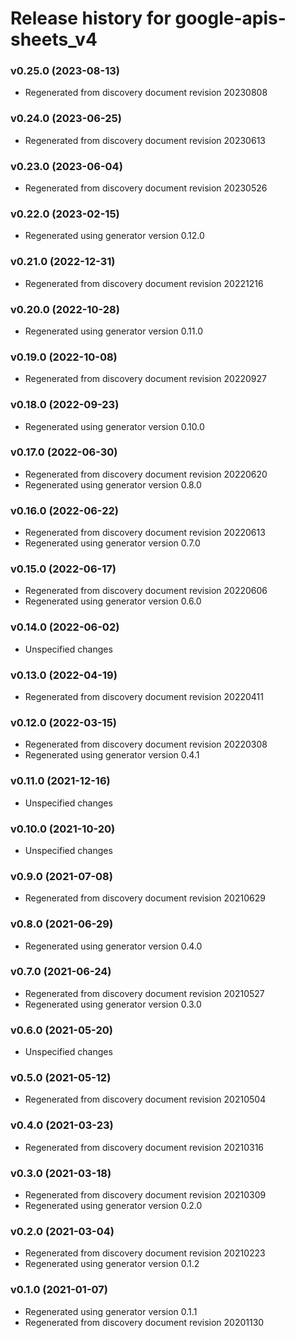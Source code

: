 # Release history for google-apis-sheets_v4

### v0.25.0 (2023-08-13)

* Regenerated from discovery document revision 20230808

### v0.24.0 (2023-06-25)

* Regenerated from discovery document revision 20230613

### v0.23.0 (2023-06-04)

* Regenerated from discovery document revision 20230526

### v0.22.0 (2023-02-15)

* Regenerated using generator version 0.12.0

### v0.21.0 (2022-12-31)

* Regenerated from discovery document revision 20221216

### v0.20.0 (2022-10-28)

* Regenerated using generator version 0.11.0

### v0.19.0 (2022-10-08)

* Regenerated from discovery document revision 20220927

### v0.18.0 (2022-09-23)

* Regenerated using generator version 0.10.0

### v0.17.0 (2022-06-30)

* Regenerated from discovery document revision 20220620
* Regenerated using generator version 0.8.0

### v0.16.0 (2022-06-22)

* Regenerated from discovery document revision 20220613
* Regenerated using generator version 0.7.0

### v0.15.0 (2022-06-17)

* Regenerated from discovery document revision 20220606
* Regenerated using generator version 0.6.0

### v0.14.0 (2022-06-02)

* Unspecified changes

### v0.13.0 (2022-04-19)

* Regenerated from discovery document revision 20220411

### v0.12.0 (2022-03-15)

* Regenerated from discovery document revision 20220308
* Regenerated using generator version 0.4.1

### v0.11.0 (2021-12-16)

* Unspecified changes

### v0.10.0 (2021-10-20)

* Unspecified changes

### v0.9.0 (2021-07-08)

* Regenerated from discovery document revision 20210629

### v0.8.0 (2021-06-29)

* Regenerated using generator version 0.4.0

### v0.7.0 (2021-06-24)

* Regenerated from discovery document revision 20210527
* Regenerated using generator version 0.3.0

### v0.6.0 (2021-05-20)

* Unspecified changes

### v0.5.0 (2021-05-12)

* Regenerated from discovery document revision 20210504

### v0.4.0 (2021-03-23)

* Regenerated from discovery document revision 20210316

### v0.3.0 (2021-03-18)

* Regenerated from discovery document revision 20210309
* Regenerated using generator version 0.2.0

### v0.2.0 (2021-03-04)

* Regenerated from discovery document revision 20210223
* Regenerated using generator version 0.1.2

### v0.1.0 (2021-01-07)

* Regenerated using generator version 0.1.1
* Regenerated from discovery document revision 20201130

